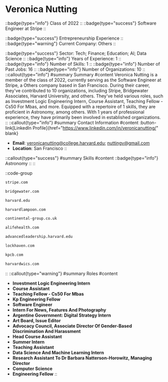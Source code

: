 # Veronica Nutting
::badge{type="info"}
Class of 2022
::
::badge{type="success"}
Software Engineer at Stripe
::

::badge{type="success"}
Entrepreneurship Experience
::
::badge{type="warning"}
Current Company: Others
::

::badge{type="success"}
Sector: Tech; Finance; Education; AI; Data Science
::
::badge{type="info"}
Years of Experience: 1
::
::badge{type="info"}
Number of Skills: 1
::
::badge{type="info"}
Number of Past Jobs: 16
::
::badge{type="info"}
Number of Organizations: 10
::
::callout{type="info"}
#summary
Summary
#content
Veronica Nutting is a member of the class of 2022, currently serving as the Software Engineer at Stripe, a Others company based in San Francisco. During their career, they've contributed to 10 organizations, including Stripe, Bridgewater Associates, Harvard University, and others. They've held various roles, such as Investment Logic Engineering Intern, Course Assistant, Teaching Fellow - Cs50 For Mbas, and more. Equipped with a repertoire of 1 skills, they are proficient in Astronomy, among others.  With 1 years of professional experience, they have primarily been involved in established organizations.
::
::callout{type="info"}
#summary
Contact Information
#content
:button-link[LinkedIn Profile]{href="https://www.linkedin.com/in/veronicanutting/" blank}
- **Email**: veronicanutting@college.harvard.edu; nuttingv@gmail.com
- **Location**: San Francisco
::

::callout{type="success"}
#summary
Skills
#content
::badge{type="info"}
Astronomy
::
::

::code-group
```bash [Stripe]
stripe.com
```
```bash [Bridgewater Associates]
bridgewater.com
```
```bash [Harvard University]
harvard.edu
```
```bash [The Harvard Lampoon]
harvardlampoon.com
```
```bash [Cs500]
continental-group.co.uk
```
```bash [Alife Health]
alifehealth.com
```
```bash [Harvard Advanced Leadership Initiative]
advancedleadership.harvard.edu
```
```bash [Lock Haven Express]
lockhaven.com
```
```bash [Kleiner Perkins Caufield & Byers]
kpcb.com
```
```bash [Harvard Women In Computer Science]
harvardwics.com
```
::
::callout{type="warning"}
#summary
Roles
#content
- **Investment Logic Engineering Intern**
- **Course Assistant**
- **Teaching Fellow - Cs50 For Mbas**
- **Kp Engineering Fellow**
- **Software Engineer**
- **Intern For News, Features And Photography**
- **Argentine Government: Digital Strategy Intern**
- **Art Board, Issue Editor**
- **Advocacy Council, Associate Director Of Gender-Based Discrimination And Harassment**
- **Head Course Assistant**
- **Summer Intern**
- **Teaching Assistant**
- **Data Science And Machine Learning Intern**
- **Research Assistant To Dr Barbara Natterson-Horowitz, Managing Director**
- **Computer Science**
- **Engineering Fellow**
::

